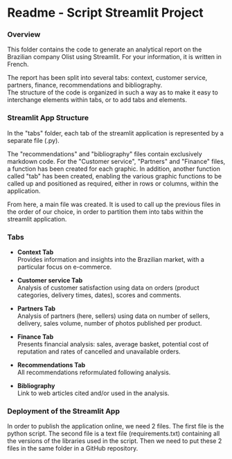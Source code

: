 # Readme - Script Streamlit Project 
### Overview

This folder contains the code to generate an analytical report on the Brazilian company Olist using Streamlit. For your information, it is written in French. 

The report has been split into several tabs: context, customer service, partners, finance, recommendations and bibliography.  
The structure of the code is organized in such a way as to make it easy to interchange elements within tabs, or to add tabs and elements. 

### Streamlit App Structure

In the "tabs" folder, each tab of the streamlit application is represented by a separate file (.py). 

The "recommendations" and "bibliography" files contain exclusively markdown code.
For the "Customer service", "Partners" and "Finance" files, a function has been created for each graphic. In addition, another function called "tab" has been created, enabling the various graphic functions to be called up and positioned as required, either in rows or columns, within the application.

From here, a main file was created. It is used to call up the previous files in the order of our choice, in order to partition them into tabs within the streamlit application.

### Tabs
- **Context Tab**  
  Provides information and insights into the Brazilian market, with a particular focus on e-commerce.

- **Customer service Tab**  
  Analysis of customer satisfaction using data on orders (product categories, delivery times, dates), scores and comments.
  
- **Partners Tab**  
  Analysis of partners (here, sellers) using data on number of sellers, delivery, sales volume, number of photos published per product.
  
- **Finance Tab**  
  Presents financial analysis: sales, average basket, potential cost of reputation and rates of cancelled and unavailable orders. 
  
- **Recommendations Tab**  
  All recommendations reformulated following analysis.
  
- **Bibliography**  
  Link to web articles cited and/or used in the analysis.

### Deployment of the Streamlit App
In order to publish the application online, we need 2 files. The first file is the python script. The second file is a text file (requirements.txt) containing all the versions of the libraries used in the script. 
Then we need to put these 2 files in the same folder in a GitHub repository. 
